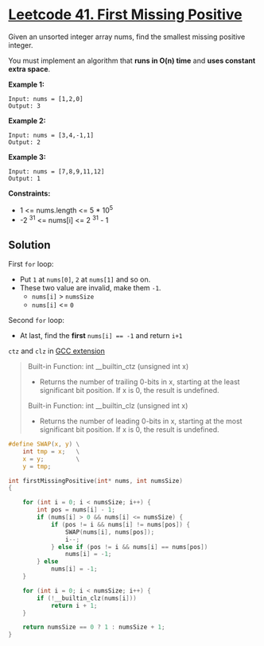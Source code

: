 # [Leetcode 41. First Missing Positive](https://leetcode.com/problems/two-sum/)
Given an unsorted integer array nums, find the smallest missing positive integer.

You must implement an algorithm that **runs in O(n) time** and **uses constant extra space**.

**Example 1:**
```
Input: nums = [1,2,0]
Output: 3
```
**Example 2:**
```
Input: nums = [3,4,-1,1]
Output: 2
```
**Example 3:**
```
Input: nums = [7,8,9,11,12]
Output: 1
```
**Constraints:**
- 1 <= nums.length <= 5 * 10<sup>5</sup> 
- -2 <sup>31</sup> <= nums[i] <= 2 <sup>31</sup> - 1

## Solution
First `for` loop:
- Put `1` at `nums[0]`, `2` at `nums[1]` and so on.
- These two value are invalid, make them `-1`.
    - `nums[i]` > `numsSize`
    - `nums[i]` <= `0`

Second `for` loop:
- At last, find the **first** `nums[i] == -1` and return `i+1`

`ctz` and `clz` in [GCC extension](https://gcc.gnu.org/onlinedocs/gcc/Other-Builtins.html)

> Built-in Function: int __builtin_ctz (unsigned int x)
> * Returns the number of trailing 0-bits in x, starting at the least significant bit position. If x is 0, the result is undefined.  
>
> Built-in Function: int __builtin_clz (unsigned int x)
> * Returns the number of leading 0-bits in x, starting at the most significant bit position. If x is 0, the result is undefined.
```c
#define SWAP(x, y) \
    int tmp = x;   \
    x = y;         \
    y = tmp;

int firstMissingPositive(int* nums, int numsSize)
{

    for (int i = 0; i < numsSize; i++) {
        int pos = nums[i] - 1;
        if (nums[i] > 0 && nums[i] <= numsSize) {
            if (pos != i && nums[i] != nums[pos]) {
                SWAP(nums[i], nums[pos]);
                i--;
            } else if (pos != i && nums[i] == nums[pos])
                nums[i] = -1;
        } else
            nums[i] = -1;
    }

    for (int i = 0; i < numsSize; i++) {
        if (!__builtin_clz(nums[i]))
            return i + 1;
    }

    return numsSize == 0 ? 1 : numsSize + 1;
}
```